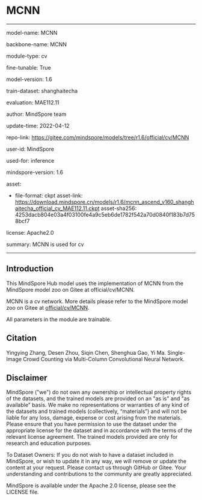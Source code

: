 # MCNN

---

model-name: MCNN

backbone-name: MCNN

module-type: cv

fine-tunable: True

model-version: 1.6

train-dataset: shanghaitecha

evaluation: MAE112.11

author: MindSpore team

update-time: 2022-04-12

repo-link: <https://gitee.com/mindspore/models/tree/r1.6/official/cv/MCNN>

user-id: MindSpore

used-for: inference

mindspore-version: 1.6

asset:

-
    file-format: ckpt
    asset-link: <https://download.mindspore.cn/models/r1.6/mcnn_ascend_v160_shanghaitecha_official_cv_MAE112.11.ckpt>
    asset-sha256: 4253dacb804e03a4f03100fe4a9c5eb6de1782f542a70d0840f183b7d758bcf7

license: Apache2.0

summary: MCNN is used for cv

---

## Introduction

This MindSpore Hub model uses the implementation of MCNN from the MindSpore model zoo on Gitee at official/cv/MCNN.

MCNN is a cv network. More details please refer to the MindSpore model zoo on Gitee at [official/cv/MCNN](https://gitee.com/mindspore/models/blob/r1.6/official/cv/MCNN/README.md).

All parameters in the module are trainable.

## Citation

Yingying Zhang, Desen Zhou, Siqin Chen, Shenghua Gao, Yi Ma. Single-Image Crowd Counting via Multi-Column Convolutional Neural Network.

## Disclaimer

MindSpore ("we") do not own any ownership or intellectual property rights of the datasets, and the trained models are provided on an "as is" and "as available" basis. We make no representations or warranties of any kind of the datasets and trained models (collectively, “materials”) and will not be liable for any loss, damage, expense or cost arising from the materials. Please ensure that you have permission to use the dataset under the appropriate license for the dataset and in accordance with the terms of the relevant license agreement. The trained models provided are only for research and education purposes.

To Dataset Owners: If you do not wish to have a dataset included in MindSpore, or wish to update it in any way, we will remove or update the content at your request. Please contact us through GitHub or Gitee. Your understanding and contributions to the community are greatly appreciated.

MindSpore is available under the Apache 2.0 license, please see the LICENSE file.
